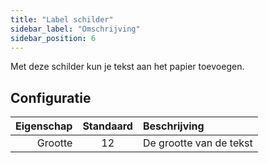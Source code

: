 ```yaml
---
title: "Label schilder"
sidebar_label: "Omschrijving"
sidebar_position: 6
---
```



Met deze schilder kun je tekst aan het papier toevoegen.

## Configuratie

| Eigenschap | Standaard | Beschrijving            |
| ----------:|:---------:|:----------------------- |
|    Grootte |    12     | De grootte van de tekst |
